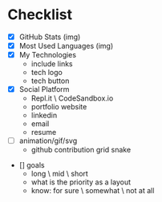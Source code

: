 # Checklist

- [x] GitHub Stats (img)
- [x] Most Used Languages (img)
- [x] My Technologies
  - include links
  - tech logo
  - tech button
- [x] Social Platform
  - Repl.it \ CodeSandbox.io
  - portfolio website
  - linkedin
  - email
  - resume
- [ ] animation/gif/svg
  - github contribution grid snake

- [] goals
  - long \ mid \ short
  - what is the priority as a layout
  - know: for sure \ somewhat \ not at all